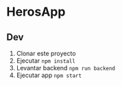 # HerosApp

## Dev

1. Clonar este proyecto
2. Ejecutar ```npm install```
3. Levantar backend ```npm run backend```
4. Ejecutar app ```npm start```
